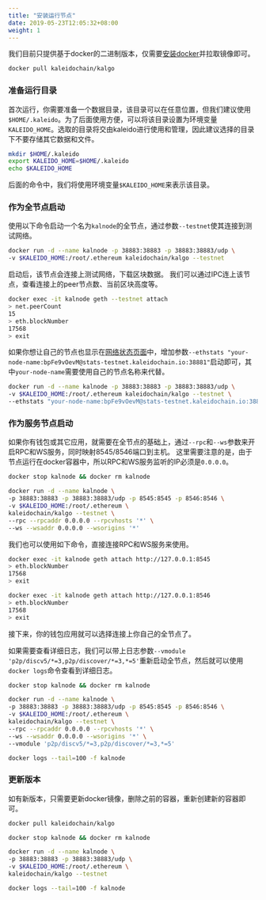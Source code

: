 ```yaml
---
title: "安装运行节点"
date: 2019-05-23T12:05:32+08:00
weight: 1
---
```


我们目前只提供基于docker的二进制版本，仅需要[安装docker](https://docs.docker.com/install/)并拉取镜像即可。

```bash
docker pull kaleidochain/kalgo
```

### 准备运行目录

首次运行，你需要准备一个数据目录，该目录可以在任意位置，但我们建议使用`$HOME/.kaleido`。为了后面使用方便，可以将该目录设置为环境变量`KALEIDO_HOME`。选取的目录将交由kaleido进行使用和管理，因此建议选择的目录下不要存储其它数据和文件。

```bash
mkdir $HOME/.kaleido
export KALEIDO_HOME=$HOME/.kaleido
echo $KALEIDO_HOME
```

后面的命令中，我们将使用环境变量`$KALEIDO_HOME`来表示该目录。

### 作为全节点启动

使用以下命令启动一个名为`kalnode`的全节点，通过参数`--testnet`使其连接到测试网络。

```bash
docker run -d --name kalnode -p 38883:38883 -p 38883:38883/udp \
-v $KALEIDO_HOME:/root/.ethereum kaleidochain/kalgo --testnet
```

启动后，该节点会连接上测试网络，下载区块数据。
我们可以通过IPC连上该节点，查看连接上的peer节点数、当前区块高度等。

```bash
docker exec -it kalnode geth --testnet attach
> net.peerCount
15
> eth.blockNumber
17568
> exit
```

如果你想让自己的节点也显示在[网络状态页面](http://stats-testnet.kaleidochain.io)中，增加参数`--ethstats "your-node-name:bpFe9vOevM@stats-testnet.kaleidochain.io:38881"`启动即可，其中`your-node-name`需要使用自己的节点名称来代替。

```bash
docker run -d --name kalnode -p 38883:38883 -p 38883:38883/udp \
-v $KALEIDO_HOME:/root/.ethereum kaleidochain/kalgo --testnet \
--ethstats "your-node-name:bpFe9vOevM@stats-testnet.kaleidochain.io:38881"
```

### 作为服务节点启动

如果你有钱包或其它应用，就需要在全节点的基础上，通过`--rpc`和`--ws`参数来开启RPC和WS服务，同时映射8545/8546端口到主机。
这里需要注意的是，由于节点运行在docker容器中，所以RPC和WS服务监听的IP必须是`0.0.0.0`。

```bash
docker stop kalnode && docker rm kalnode

docker run -d --name kalnode \
-p 38883:38883 -p 38883:38883/udp -p 8545:8545 -p 8546:8546 \
-v $KALEIDO_HOME:/root/.ethereum \
kaleidochain/kalgo --testnet \
--rpc --rpcaddr 0.0.0.0 --rpcvhosts '*' \
--ws --wsaddr 0.0.0.0 --wsorigins '*'
```

我们也可以使用如下命令，直接连接RPC和WS服务来使用。

```bash
docker exec -it kalnode geth attach http://127.0.0.1:8545
> eth.blockNumber
17568
> exit

docker exec -it kalnode geth attach http://127.0.0.1:8546
> eth.blockNumber
17568
> exit
```

接下来，你的钱包应用就可以选择连接上你自己的全节点了。

如果需要查看详细日志，我们可以带上日志参数`--vmodule 'p2p/discv5/*=3,p2p/discover/*=3,*=5'`重新启动全节点，然后就可以使用`docker logs`命令查看到详细日志。

```bash
docker stop kalnode && docker rm kalnode

docker run -d --name kalnode \
-p 38883:38883 -p 38883:38883/udp -p 8545:8545 -p 8546:8546 \
-v $KALEIDO_HOME:/root/.ethereum \
kaleidochain/kalgo --testnet \
--rpc --rpcaddr 0.0.0.0 --rpcvhosts '*' \
--ws --wsaddr 0.0.0.0 --wsorigins '*' \
--vmodule 'p2p/discv5/*=3,p2p/discover/*=3,*=5'

docker logs --tail=100 -f kalnode
```

### 更新版本

如有新版本，只需要更新docker镜像，删除之前的容器，重新创建新的容器即可。

```bash
docker pull kaleidochain/kalgo

docker stop kalnode && docker rm kalnode

docker run -d --name kalnode \
-p 38883:38883 -p 38883:38883/udp \
-v $KALEIDO_HOME:/root/.ethereum \
kaleidochain/kalgo --testnet

docker logs --tail=100 -f kalnode
```

